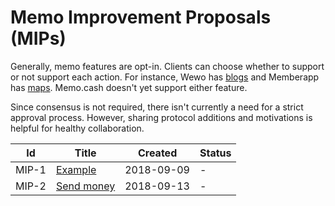 # Memo Improvement Proposals (MIPs)

Generally, memo features are opt-in.
Clients can choose whether to support or not support each action.
For instance, Wewo has [blogs](https://wewo.cash/blogs/) and
Memberapp has [maps](https://memberapp.github.io/#map).
Memo.cash doesn't yet support either feature.

Since consensus is not required, there isn't currently a need for a strict approval process.
However, sharing protocol additions and motivations is helpful for healthy collaboration.


| Id | Title | Created | Status |
| --- | --- | --- | --- |
| MIP-1 | [Example](mip-0001/mip-0001.md) | 2018-09-09 | - |
| MIP-2 | [Send money](mip-0002/mip-0002.md) | 2018-09-13 | - |
